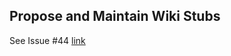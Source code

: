 ## Propose and Maintain Wiki Stubs

See Issue #44 [link](https://github.com/rokwire/rokwire-community/issues/44)
